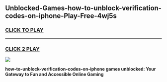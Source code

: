 
## Unblocked-Games-how-to-unblock-verification-codes-on-iphone-Play-Free-4wj5s
<h3>
<a href="https://premium76.site?title=how-to-unblock-verification-codes-on-iphone&ref=18A1">CLICK TO PLAY</a></h3>
<hr>

<h3>
<a href="https://premium76.site?title=how-to-unblock-verification-codes-on-iphone&ref=18A1">CLICK 2 PLAY</a>
  
</h3>

<a href="https://premium76.site?title=how-to-unblock-verification-codes-on-iphone&ref=18A1"><img src="https://clearcache.store/games.png"></a>


**how-to-unblock-verification-codes-on-iphone games unblocked: Your Gateway to Fun and Accessible Online Gaming**

